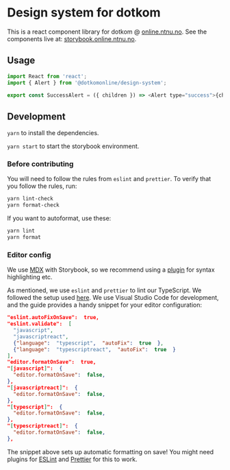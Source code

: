 # Design system for dotkom

This is a react component library for dotkom @ [online.ntnu.no](https://online.ntnu.no). See the components live at: [storybook.online.ntnu.no](https://storybook.online.ntnu.no).

## Usage

```javascript
import React from 'react';
import { Alert } from '@dotkomonline/design-system';

export const SuccessAlert = ({ children }) => <Alert type="success">{children}</Alert>;
```

## Development

`yarn` to install the dependencies.

`yarn start` to start the storybook environment.

### Before contributing

You will need to follow the rules from `eslint` and `prettier`. To verify that you follow the rules, run:

```bash
yarn lint-check
yarn format-check
```

If you want to autoformat, use these:

```bash
yarn lint
yarn format
```

### Editor config

We use [MDX](https://mdxjs.com/) with Storybook, so we recommend using a [plugin](https://marketplace.visualstudio.com/items?itemName=silvenon.mdx) for syntax highlighting etc.

As mentioned, we use `eslint` and `prettier` to lint our TypeScript. We followed the setup used [here](https://dev.to/robertcoopercode/using-eslint-and-prettier-in-a-typescript-project-53jb). We use Visual Studio Code for development, and the guide provides a handy snippet for your editor configuration:

```json
"eslint.autoFixOnSave":  true,
"eslint.validate":  [
  "javascript",
  "javascriptreact",
  {"language":  "typescript",  "autoFix":  true  },
  {"language":  "typescriptreact",  "autoFix":  true  }
],
"editor.formatOnSave":  true,
"[javascript]":  {
  "editor.formatOnSave":  false,
},
"[javascriptreact]":  {
  "editor.formatOnSave":  false,
},
"[typescript]":  {
  "editor.formatOnSave":  false,
},
"[typescriptreact]":  {
  "editor.formatOnSave":  false,
},
```

The snippet above sets up automatic formatting on save! You might need plugins for [ESLint](https://marketplace.visualstudio.com/items?itemName=dbaeumer.vscode-eslint) and [Prettier](https://marketplace.visualstudio.com/items?itemName=esbenp.prettier-vscode) for this to work.
